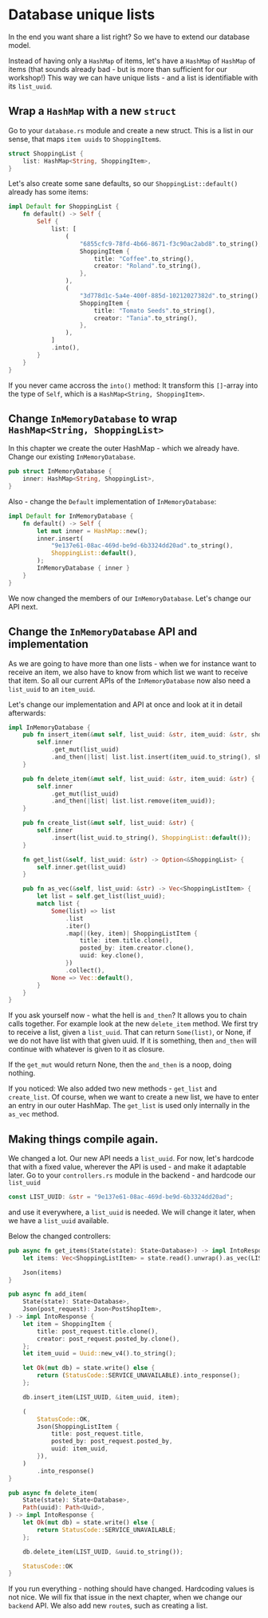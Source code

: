 # Database unique lists

In the end you want share a list right? So we have to extend our database model.

Instead of having only a `HashMap` of items, let's have a `HashMap` of `HashMap` of items (that sounds already bad - but is more than sufficient for our workshop!)
This way we can have unique lists - and a list is identifiable with its `list_uuid`.

## Wrap a `HashMap` with a new `struct`

Go to your `database.rs` module and create a new struct. This is a list in our sense, that maps `item uuids` to `ShoppingItem`s.

```rust
struct ShoppingList {
    list: HashMap<String, ShoppingItem>,
}
```

Let's also create some sane defaults, so our `ShoppingList::default()` already has some items:

```rust
impl Default for ShoppingList {
    fn default() -> Self {
        Self {
            list: [
                (
                    "6855cfc9-78fd-4b66-8671-f3c90ac2abd8".to_string(),
                    ShoppingItem {
                        title: "Coffee".to_string(),
                        creator: "Roland".to_string(),
                    },
                ),
                (
                    "3d778d1c-5a4e-400f-885d-10212027382d".to_string(),
                    ShoppingItem {
                        title: "Tomato Seeds".to_string(),
                        creator: "Tania".to_string(),
                    },
                ),
            ]
            .into(),
        }
    }
}
```

If you never came accross the `into()` method: It transform this `[]`-array into the type of `Self`, which is a `HashMap<String, ShoppingItem>`.

## Change `InMemoryDatabase` to wrap `HashMap<String, ShoppingList>`

In this chapter we create the outer HashMap - which we already have.
Change our existing `InMemoryDatabase`. 

```rust
pub struct InMemoryDatabase {
    inner: HashMap<String, ShoppingList>,
}
```
Also - change the `Default` implementation of `InMemoryDatabase`:

```rust
impl Default for InMemoryDatabase {
    fn default() -> Self {
        let mut inner = HashMap::new();
        inner.insert(
            "9e137e61-08ac-469d-be9d-6b3324dd20ad".to_string(),
            ShoppingList::default(),
        );
        InMemoryDatabase { inner }
    }
}
```

We now changed the members of our `InMemoryDatabase`. Let's change our API next.
 
## Change the `InMemoryDatabase` API and implementation

As we are going to have more than one lists - when we for instance want to receive an item, we also have to know from which list we want to receive that item.
So all our current APIs of the `InMemoryDatabase` now also need a `list_uuid` to an `item_uuid`.

Let's change our implementation and API at once and look at it in detail afterwards:

```rust
impl InMemoryDatabase {
    pub fn insert_item(&mut self, list_uuid: &str, item_uuid: &str, shopping_item: ShoppingItem) {
        self.inner
            .get_mut(list_uuid)
            .and_then(|list| list.list.insert(item_uuid.to_string(), shopping_item));
    }

    pub fn delete_item(&mut self, list_uuid: &str, item_uuid: &str) {
        self.inner
            .get_mut(list_uuid)
            .and_then(|list| list.list.remove(item_uuid));
    }

    pub fn create_list(&mut self, list_uuid: &str) {
        self.inner
            .insert(list_uuid.to_string(), ShoppingList::default());
    }

    fn get_list(&self, list_uuid: &str) -> Option<&ShoppingList> {
        self.inner.get(list_uuid)
    }

    pub fn as_vec(&self, list_uuid: &str) -> Vec<ShoppingListItem> {
        let list = self.get_list(list_uuid);
        match list {
            Some(list) => list
                .list
                .iter()
                .map(|(key, item)| ShoppingListItem {
                    title: item.title.clone(),
                    posted_by: item.creator.clone(),
                    uuid: key.clone(),
                })
                .collect(),
            None => Vec::default(),
        }
    }
}
```

If you ask yourself now - what the hell is `and_then`? It allows you to chain calls together. For example look at the new `delete_item` method. We first try to receive a list, given a `list_uuid`.
That can return `Some(list)`, or None, if we do not have list with that given uuid. If it is something, then `and_then` will continue with whatever is given to it as closure.

If the `get_mut` would return None, then the `and_then` is a noop, doing nothing.

If you noticed: We also added two new methods - `get_list` and `create_list`. Of course, when we want to create a new list, we have to enter an entry in our outer HashMap. The `get_list` is used only internally in the
`as_vec` method.

## Making things compile again.

We changed a lot. Our new API needs a `list_uuid`. For now, let's hardcode that with a fixed value, wherever the API is used - and make it adaptable later.
Go to your `controllers.rs` module in the backend - and hardcode our `list_uuid`

```rust
const LIST_UUID: &str = "9e137e61-08ac-469d-be9d-6b3324dd20ad";
```

and use it everywhere, a `list_uuid` is needed. We will change it later, when we have a `list_uuid` available.

Below the changed controllers:

```rust
pub async fn get_items(State(state): State<Database>) -> impl IntoResponse {
    let items: Vec<ShoppingListItem> = state.read().unwrap().as_vec(LIST_UUID);

    Json(items)
}
```

```rust
pub async fn add_item(
    State(state): State<Database>,
    Json(post_request): Json<PostShopItem>,
) -> impl IntoResponse {
    let item = ShoppingItem {
        title: post_request.title.clone(),
        creator: post_request.posted_by.clone(),
    };
    let item_uuid = Uuid::new_v4().to_string();

    let Ok(mut db) = state.write() else {
        return (StatusCode::SERVICE_UNAVAILABLE).into_response();
    };

    db.insert_item(LIST_UUID, &item_uuid, item);

    (
        StatusCode::OK,
        Json(ShoppingListItem {
            title: post_request.title,
            posted_by: post_request.posted_by,
            uuid: item_uuid,
        }),
    )
        .into_response()
}
```

```rust
pub async fn delete_item(
    State(state): State<Database>,
    Path(uuid): Path<Uuid>,
) -> impl IntoResponse {
    let Ok(mut db) = state.write() else {
        return StatusCode::SERVICE_UNAVAILABLE;
    };

    db.delete_item(LIST_UUID, &uuid.to_string());

    StatusCode::OK
}
```

If you run everything - nothing should have changed. Hardcoding values is not nice. We will fix that issue in the next chapter, when we change our `backend` API. We also 
add new `route`s, such as creating a list.

